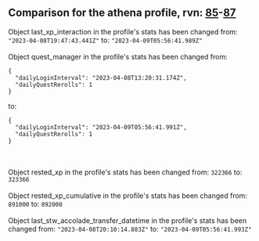 ## Comparison for the athena profile, rvn: [85](https://github.com/PRO100KatYT/FortniteProfileRevisions/tree/main/profiles/athena/85%20athena.json)-[87](https://github.com/PRO100KatYT/FortniteProfileRevisions/tree/main/profiles/athena/87%20athena.json)

Object last_xp_interaction in the profile's stats has been changed from: `"2023-04-08T19:47:43.441Z"` to: `"2023-04-09T05:56:41.989Z"`
<br><br>
Object quest_manager in the profile's stats has been changed from:

```
{
  "dailyLoginInterval": "2023-04-08T13:20:31.174Z",
  "dailyQuestRerolls": 1
}
```

to:

```
{
  "dailyLoginInterval": "2023-04-09T05:56:41.991Z",
  "dailyQuestRerolls": 1
}
```

<br><br>
Object rested_xp in the profile's stats has been changed from: `322366` to: `323366`
<br><br>
Object rested_xp_cumulative in the profile's stats has been changed from: `891000` to: `892000`
<br><br>
Object last_stw_accolade_transfer_datetime in the profile's stats has been changed from: `"2023-04-08T20:10:14.883Z"` to: `"2023-04-09T05:56:41.993Z"`
<br><br>

